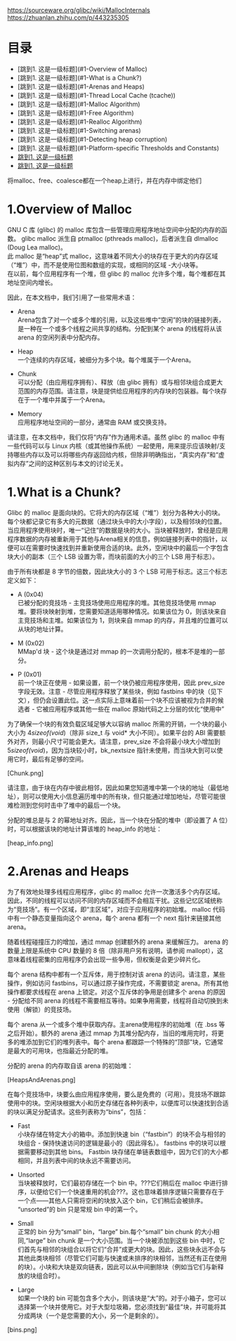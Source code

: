 https://sourceware.org/glibc/wiki/MallocInternals  
https://zhuanlan.zhihu.com/p/443235305  


# 目录 
* [跳到1. 这是一级标题](#1-Overview of Malloc)  
* [跳到1. 这是一级标题](#1-What is a Chunk?)  
* [跳到1. 这是一级标题](#1-Arenas and Heaps)
* [跳到1. 这是一级标题](#1-Thread Local Cache (tcache))
* [跳到1. 这是一级标题](#1-Malloc Algorithm)
* [跳到1. 这是一级标题](#1-Free Algorithm)
* [跳到1. 这是一级标题](#1-Realloc Algorithm)
* [跳到1. 这是一级标题](#1-Switching arenas)
* [跳到1. 这是一级标题](#1-Detecting heap corruption)
* [跳到1. 这是一级标题](#1-Platform-specific Thresholds and Constants)
* [跳到1. 这是一级标题](#1-TBD)
* [跳到1. 这是一级标题](#1-Colophon)


将malloc、free、coalesce都在一个heap上进行，并在内存中绑定他们  

# 1.Overview of Malloc  
GNU C 库 (glibc) 的 malloc 库包含一些管理应用程序地址空间中分配的内存的函数。 glibc malloc 派生自 ptmalloc (pthreads malloc)，后者派生自 dlmalloc (Doug Lea malloc)。  
此 malloc 是“heap”式 malloc，这意味着不同大小的块存在于更大的内存区域（“堆”）中，而不是使用位图和数组的实现，或相同的区域 -大小块等。  
在以前，每个应用程序有一个堆，但 glibc 的 malloc 允许多个堆，每个堆都在其地址空间内增长。    

因此，在本文档中，我们引用了一些常用术语：  

* Arena  
Arena包含了对一个或多个堆的引用，以及这些堆中“空闲”的块的链接列表，是一种在一个或多个线程之间共享的结构。分配到某个 arena 的线程将从该 arena 的空闲列表中分配内存。  

* Heap  
一个连续的内存区域，被细分为多个块。每个堆属于一个Arena。

* Chunk  
可以分配（由应用程序拥有）、释放（由 glibc 拥有）或与相邻块组合成更大范围的内存范围。请注意，块是提供给应用程序的内存块的包装器。每个块存在于一个堆中并属于一个Arena。

* Memory  
应用程序地址空间的一部分，通常由 RAM 或交换支持。

请注意，在本文档中，我们仅将“内存”作为通用术语。虽然 glibc 的 malloc 中有一些代码可以与 Linux 内核（或其他操作系统）一起使用，用来提示应该映射/支持哪些内存以及可以将哪些内存返回给内核，但除非明确指出，“真实内存”和“虚拟内存”之间的这种区别与本文的讨论无关。  
# 1.What is a Chunk?     
Glibc 的 malloc 是面向块的。它将大的内存区域（“堆”）划分为各种大小的块。每个块都记录它有多大的元数据（通过块头中的大小字段），以及相邻块的位置。当应用程序使用块时，唯一“记住”的数据是块的大小。当块被释放时，曾经是应用程序数据的内存被重新用于其他与Arena相关的信息，例如链接列表中的指针，以便可以在需要时快速找到并重新使用合适的块。此外，空闲块中的最后一个字包含块大小的副本（三个 LSB 设置为零，而块前面的大小的三个 LSB 用于标志）。  

由于所有块都是 8 字节的倍数，因此块大小的 3 个 LSB 可用于标志。这三个标志定义如下：  

* A (0x04)  
已被分配的竞技场 - 主竞技场使用应用程序的堆。其他竞技场使用 mmap 堆。要将块映射到堆，您需要知道适用哪种情况。如果该位为 0，则该块来自主竞技场和主堆。如果该位为 1，则块来自 mmap 的内存，并且堆的位置可以从块的地址计算。  

* M (0x02)  
MMap'd 块 - 这个块是通过对 mmap 的一次调用分配的，根本不是堆的一部分。  

* P (0x01)  
前一个块正在使用 - 如果设置，前一个块仍被应用程序使用，因此 prev_size 字段无效。注意 - 尽管应用程序释放了某些块，例如 fastbins 中的块（见下文），但仍会设置此位。这一点实际上意味着前一个块不应该被视为合并的候选者 - 它被应用程序或其他一些在 malloc 原始代码之上分层的优化“使用中”  

为了确保一个块的有效负载区域足够大以容纳 malloc 所需的开销，一个块的最小大小为 4*sizeof(void*)（除非 size_t 与 void* 大小不同）。如果平台的 ABI 需要额外对齐，则最小尺寸可能会更大。请注意，prev_size 不会将最小块大小增加到 5*sizeof(void*)，因为当块较小时，bk_nextsize 指针未使用，而当块大到可以使用它时，最后有足够的空间。  

[Chunk.png]  

请注意，由于块在内存中彼此相邻，因此如果您知道堆中第一个块的地址（最低地址），则可以使用大小信息遍历堆中的所有块，但只能通过增加地址，尽管可能很难检测到您何时击中了堆中的最后一个块。  

分配的堆总是与 2 的幂地址对齐。因此，当一个块在分配的堆中（即设置了 A 位）时，可以根据该块的地址计算该堆的 heap_info 的地址：  

[heap_info.png]  

# 2.Arenas and Heaps  
为了有效地处理多线程应用程序，glibc 的 malloc 允许一次激活多个内存区域。因此，不同的线程可以访问不同的内存区域而不会相互干扰。这些记忆区域统称为“竞技场”。有一个区域，即“主区域”，对应于应用程序的初始堆。 malloc 代码中有一个静态变量指向这个 arena，每个 arena 都有一个 next 指针来链接其他 arena。  

随着线程碰撞压力的增加，通过 mmap 创建额外的 arena 来缓解压力。 arena 的数量上限是系统中 CPU 数量的 8 倍（除非用户另有说明，请参阅 mallopt），这意味着线程密集的应用程序仍会出现一些争用，但权衡是会更少碎片化。  

每个 arena 结构中都有一个互斥体，用于控制对该 arena 的访问。请注意，某些操作，例如访问 fastbins，可以通过原子操作完成，不需要锁定 arena。所有其他操作都要求线程在 arena 上锁定。对这个互斥体的争用是创建多个 arena 的原因 - 分配给不同 arena 的线程不需要相互等待。如果争用需要，线程将自动切换到未使用（解锁）的竞技场。

每个 arena 从一个或多个堆中获取内存。主arena使用程序的初始堆（在 .bss 等之后开始）。额外的 arena 通过 mmap 为其堆分配内存，当旧的堆用完时，将更多的堆添加到它们的堆列表中。每个 arena 都跟踪一个特殊的“顶部”块，它通常是最大的可用块，也指最近分配的堆。  

分配的 arena 的内存取自该 arena 的初始堆：  

[HeapsAndArenas.png]   

在每个竞技场中，块要么由应用程序使用，要么是免费的（可用）。竞技场不跟踪使用中的块。空闲块根据大小和历史存储在各种列表中，以便库可以快速找到合适的块以满足分配请求。这些列表称为“bins”，包括：  

* Fast  
小块存储在特定大小的箱中。添加到快速 bin（“fastbin”）的块不会与相邻的块组合 - 保持快速访问的逻辑是最小的（因此得名）。 fastbins 中的块可以根据需要移动到其他 bins。 Fastbin 块存储在单链表数组中，因为它们的大小都相同，并且列表中间的块永远不需要访问。
* Unsorted  
当块被释放时，它们最初存储在一个 bin 中。???它们稍后在 malloc 中进行排序，以便给它们一个快速重用的机会???。这也意味着排序逻辑只需要存在于一个点——其他人只需将空闲的块放入这个 bin，它们稍后会被排序。 “unsorted”的 bin 只是常规 bin 中的第一个。
* Small  
正常的 bin 分为“small” bin，“large” bin.每个“small” bin chunk 的大小相同,“large” bin chunk 是一个大小范围。当一个块被添加到这些 bin 中时，它们首先与相邻的块组合以将它们“合并”成更大的块。因此，这些块永远不会与其他此类块相邻（尽管它们可能与快速或未排序的块相邻，当然还有正在使用的块）。小块和大块是双向链表，因此可以从中间删除块（例如当它们与新释放的块组合时）。


* Large  
如果一个块的 bin 可能包含多个大小，则该块是“大”的。对于小箱子，您可以选择第一个块并使用它。对于大型垃圾箱，您必须找到“最佳”块，并可能将其分成两块（一个是您需要的大小，另一个是剩余的）。

[bins.png]  













